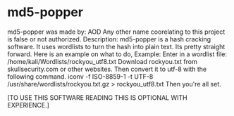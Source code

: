 # md5-popper
md5-popper was made by: AOD Any other name coorelating to this project is false or not authorized. Description: md5-popper is a hash cracking software. It uses wordlists to turn the hash into plain text. Its pretty straight forward. Here is an example on what to do, Example: Enter in a wordlist file: /home/kali/Wordlists/rockyou_utf8.txt Download rockyou.txt from skullsecurity.com or other websites. Then convert it to utf-8 with the following command. iconv -f ISO-8859-1 -t UTF-8 /usr/share/wordlists/rockyou.txt.gz > rockyou_utf8.txt Then you're all set.

[TO USE THIS SOFTWARE READING THIS IS OPTIONAL WITH EXPERIENCE.]
